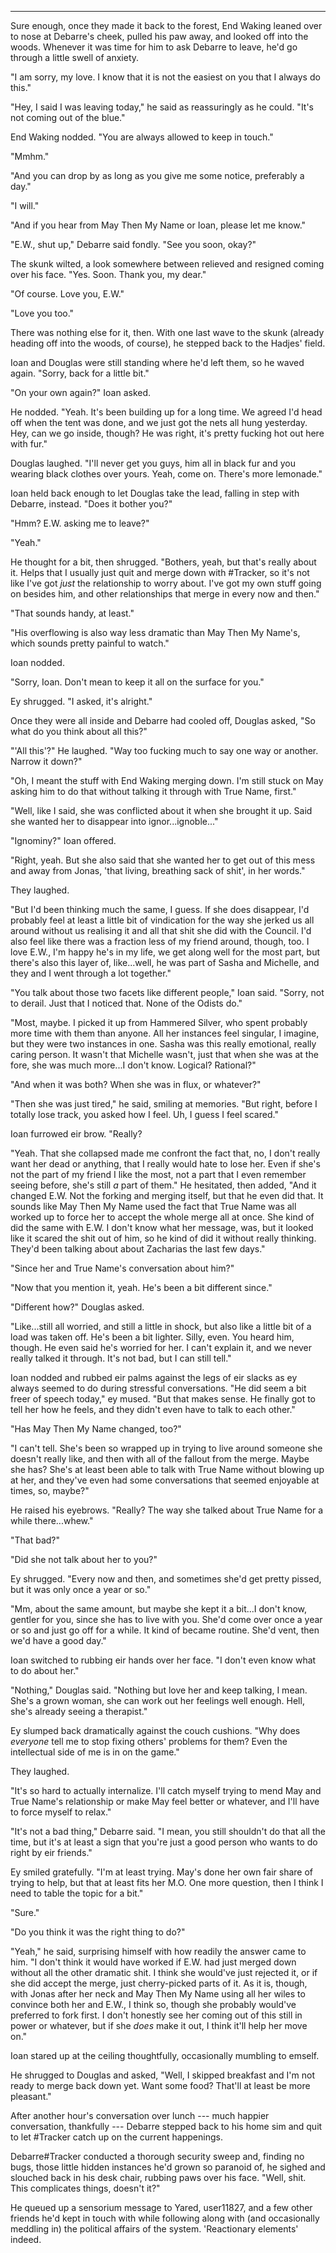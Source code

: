 -----

Sure enough, once they made it back to the forest, End Waking leaned over to nose at Debarre's cheek, pulled his paw away, and looked off into the woods. Whenever it was time for him to ask Debarre to leave, he'd go through a little swell of anxiety.

"I am sorry, my love. I know that it is not the easiest on you that I always do this."

"Hey, I said I was leaving today," he said as reassuringly as he could. "It's not coming out of the blue."

End Waking nodded. "You are always allowed to keep in touch."

"Mmhm."

"And you can drop by as long as you give me some notice, preferably a day."

"I will."

"And if you hear from May Then My Name or Ioan, please let me know."

"E.W., shut up," Debarre said fondly. "See you soon, okay?"

The skunk wilted, a look somewhere between relieved and resigned coming over his face. "Yes. Soon. Thank you, my dear."

"Of course. Love you, E.W."

"Love you too."

There was nothing else for it, then. With one last wave to the skunk (already heading off into the woods, of course), he stepped back to the Hadjes' field.

Ioan and Douglas were still standing where he'd left them, so he waved again. "Sorry, back for a little bit."

"On your own again?" Ioan asked.

He nodded. "Yeah. It's been building up for a long time. We agreed I'd head off when the tent was done, and we just got the nets all hung yesterday. Hey, can we go inside, though? He was right, it's pretty fucking hot out here with fur."

Douglas laughed. "I'll never get you guys, him all in black fur and you wearing black clothes over yours. Yeah, come on. There's more lemonade."

Ioan held back enough to let Douglas take the lead, falling in step with Debarre, instead. "Does it bother you?"

"Hmm? E.W. asking me to leave?"

"Yeah."

He thought for a bit, then shrugged. "Bothers, yeah, but that's really about it. Helps that I usually just quit and merge down with #Tracker, so it's not like I've got *just* the relationship to worry about. I've got my own stuff going on besides him, and other relationships that merge in every now and then."

"That sounds handy, at least."

"His overflowing is also way less dramatic than May Then My Name's, which sounds pretty painful to watch."

Ioan nodded.

"Sorry, Ioan. Don't mean to keep it all on the surface for you."

Ey shrugged. "I asked, it's alright."

Once they were all inside and Debarre had cooled off, Douglas asked, "So what do you think about all this?"

"'All this'?" He laughed. "Way too fucking much to say one way or another. Narrow it down?"

"Oh, I meant the stuff with End Waking merging down. I'm still stuck on May asking him to do that without talking it through with True Name, first."

"Well, like I said, she was conflicted about it when she brought it up. Said she wanted her to disappear into ignor...ignoble..."

"Ignominy?" Ioan offered.

"Right, yeah. But she also said that she wanted her to get out of this mess and away from Jonas, 'that living, breathing sack of shit', in her words."

They laughed.

"But I'd been thinking much the same, I guess. If she does disappear, I'd probably feel at least a little bit of vindication for the way she jerked us all around without us realising it and all that shit she did with the Council. I'd also feel like there was a fraction less of my friend around, though, too. I love E.W., I'm happy he's in my life, we get along well for the most part, but there's also this layer of, like...well, he was part of Sasha and Michelle, and they and I went through a lot together."

"You talk about those two facets like different people," Ioan said. "Sorry, not to derail. Just that I noticed that. None of the Odists do."

"Most, maybe. I picked it up from Hammered Silver, who spent probably more time with them than anyone. All her instances feel singular, I imagine, but they were two instances in one. Sasha was this really emotional, really caring person. It wasn't that Michelle wasn't, just that when she was at the fore, she was much more...I don't know. Logical? Rational?"

"And when it was both? When she was in flux, or whatever?"

"Then she was just tired," he said, smiling at memories. "But right, before I totally lose track, you asked how I feel. Uh, I guess I feel scared."

Ioan furrowed eir brow. "Really?

"Yeah. That she collapsed made me confront the fact that, no, I don't really want her dead or anything, that I really would hate to lose her. Even if she's not the part of my friend I like the most, not a part that I even remember seeing before, she's still *a* part of them." He hesitated, then added, "And it changed E.W. Not the forking and merging itself, but that he even did that. It sounds like May Then My Name used the fact that True Name was all worked up to force her to accept the whole merge all at once. She kind of did the same with E.W. I don't know what her message, was, but it looked like it scared the shit out of him, so he kind of did it without really thinking. They'd been talking about about Zacharias the last few days."

"Since her and True Name's conversation about him?"

"Now that you mention it, yeah. He's been a bit different since."

"Different how?" Douglas asked.

"Like...still all worried, and still a little in shock, but also like a little bit of a load was taken off. He's been a bit lighter. Silly, even. You heard him, though. He even said he's worried for her. I can't explain it, and we never really talked it through. It's not bad, but I can still tell."

Ioan nodded and rubbed eir palms against the legs of eir slacks as ey always seemed to do during stressful conversations. "He did seem a bit freer of speech today," ey mused. "But that makes sense. He finally got to tell her how he feels, and they didn't even have to talk to each other."

"Has May Then My Name changed, too?"

"I can't tell. She's been so wrapped up in trying to live around someone she doesn't really like, and then with all of the fallout from the merge. Maybe she has? She's at least been able to talk with True Name without blowing up at her, and they've even had some conversations that seemed enjoyable at times, so, maybe?"

He raised his eyebrows. "Really? The way she talked about True Name for a while there...whew."

"That bad?"

"Did she not talk about her to you?"

Ey shrugged. "Every now and then, and sometimes she'd get pretty pissed, but it was only once a year or so."

"Mm, about the same amount, but maybe she kept it a bit...I don't know, gentler for you, since she has to live with you. She'd come over once a year or so and just go off for a while. It kind of became routine. She'd vent, then we'd have a good day."

Ioan switched to rubbing eir hands over her face. "I don't even know what to do about her."

"Nothing," Douglas said. "Nothing but love her and keep talking, I mean. She's a grown woman, she can work out her feelings well enough. Hell, she's already seeing a therapist."

Ey slumped back dramatically against the couch cushions. "Why does *everyone* tell me to stop fixing others' problems for them? Even the intellectual side of me is in on the game."

They laughed.

"It's so hard to actually internalize. I'll catch myself trying to mend May and True Name's relationship or make May feel better or whatever, and I'll have to force myself to relax."

"It's not a bad thing," Debarre said. "I mean, you still shouldn't do that all the time, but it's at least a sign that you're just a good person who wants to do right by eir friends."

Ey smiled gratefully. "I'm at least trying. May's done her own fair share of trying to help, but that at least fits her M.O. One more question, then I think I need to table the topic for a bit."

"Sure."

"Do you think it was the right thing to do?"

"Yeah," he said, surprising himself with how readily the answer came to him. "I don't think it would have worked if E.W. had just merged down without all the other dramatic shit. I think she would've just rejected it, or if she did accept the merge, just cherry-picked parts of it. As it is, though, with Jonas after her neck and May Then My Name using all her wiles to convince both her and E.W., I think so, though she probably would've preferred to fork first. I don't honestly see her coming out of this still in power or whatever, but if she *does* make it out, I think it'll help her move on."

Ioan stared up at the ceiling thoughtfully, occasionally mumbling to emself.

He shrugged to Douglas and asked, "Well, I skipped breakfast and I'm not ready to merge back down yet. Want some food? That'll at least be more pleasant."

After another hour's conversation over lunch --- much happier conversation, thankfully --- Debarre stepped back to his home sim and quit to let #Tracker catch up on the current happenings.

Debarre#Tracker conducted a thorough security sweep and, finding no bugs, those little hidden instances he'd grown so paranoid of, he sighed and slouched back in his desk chair, rubbing paws over his face. "Well, shit. This complicates things, doesn't it?"

He queued up a sensorium message to Yared, user11827, and a few other friends he'd kept in touch with while following along with (and occasionally meddling in) the political affairs of the system. 'Reactionary elements' indeed.
